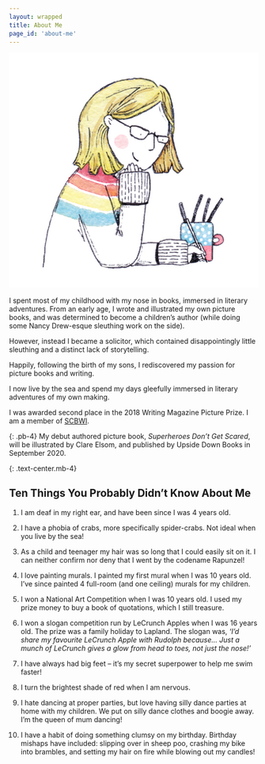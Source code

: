 ```yaml
---
layout: wrapped
title: About Me
page_id: 'about-me'
---
```

<picture class="background">
  <source srcset="/assets/images/kate-thompson-photo.webp" type="image/webp">
  <source srcset="/assets/images/kate-thompson-photo.jpg" type="image/jpeg">
  <img src="/assets/images/kate-thompson-photo.jpg" alt="Kate Thompson" class="float-left pl-0 col-md-3 col-6">
</picture>

I spent most of my childhood with my nose in books, immersed in literary adventures. From an early age, I wrote and illustrated my own picture books, and was determined to become a children’s author (while doing some Nancy Drew-esque sleuthing work on the side).

However, instead I became a solicitor, which contained disappointingly little sleuthing and a distinct lack of storytelling.

Happily, following the birth of my sons, I rediscovered my passion for picture books and writing.

I now live by the sea and spend my days gleefully immersed in literary adventures of my own making.

I was awarded second place in the 2018 Writing Magazine Picture Prize. I am a member of <a href="https://www.scbwi.org/" title="Society of Children's Book Writers and Illustrators">SCBWI</a>.

{: .pb-4}
My debut authored picture book, _Superheroes Don’t Get Scared_, will be illustrated by Clare Elsom, and published by Upside Down Books in September 2020.

{: .text-center.mb-4}
## Ten Things You Probably Didn’t Know About Me

1.  I am deaf in my right ear, and have been since I was 4 years old.

2.  I have a phobia of crabs, more specifically spider-crabs. Not ideal when you live by the sea!

3.  As a child and teenager my hair was so long that I could easily sit on it. I can neither confirm nor deny that I went by the codename Rapunzel!

4.  I love painting murals. I painted my first mural when I was 10 years old. I’ve since painted 4 full-room (and one ceiling) murals for my children.

5.  I won a National Art Competition when I was 10 years old. I used my prize money to buy a book of quotations, which I still treasure.

6.  I won a slogan competition run by LeCrunch Apples when I was 16 years old. The prize was a family holiday to Lapland. The slogan was, _‘I’d share my favourite LeCrunch Apple with Rudolph because… Just a munch of LeCrunch gives a glow from head to toes, not just the nose!’_

7.  I have always had big feet – it’s my secret superpower to help me swim faster!

8.  I turn the brightest shade of red when I am nervous.

9.  I hate dancing at proper parties, but love having silly dance parties at home with my children. We put on silly dance clothes and boogie away. I’m the queen of mum dancing!

10. I have a habit of doing something clumsy on my birthday. Birthday mishaps have included: slipping over in sheep poo, crashing my bike into brambles, and setting my hair on fire while blowing out my candles!
